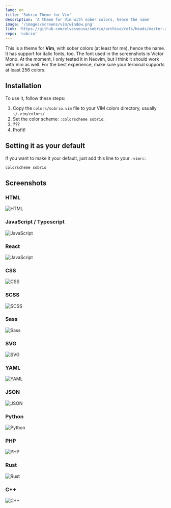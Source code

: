 ```yaml
---
lang: en
title: 'Sobrio Theme for Vim'
description: 'A theme for Vim with sober colors, hence the name'
image: '/images/screens/vim/window.png'
link: 'https://github.com/elvessousa/sobrio/archive/refs/heads/master.zip'
repo: 'sobrio'
---
```


This is a theme for **Vim**, with sober colors (at least for me), hence the name.
It has support for italic fonts, too. The font used in the screenshots is Victor Mono. At the moment, I only tested it in Neovim, but I think it should work with Vim as well. For the best experience, make sure your terminal supports at least 256 colors.

## Installation

To use it, follow these steps:

1. Copy the `colors/sobrio.vim` file to your VIM colors directory, usually `~/.vim/colors/`
2. Set the color scheme: `:colorscheme sobrio`.
3. ???
4. Profit!

## Setting it as your default

If you want to make it your default, just add this line to your `.vimrc`:

```vim
colorscheme sobrio
```

## Screenshots

### HTML

![HTML](../images/screens/vim/html.png)

### JavaScript / Typescript

![JavaScript](../images/screens/vim/js.png)

### React

![JavaScript](../images/screens/vim/jsx.png)

### CSS

![CSS](../images/screens/vim/css.png)

### SCSS

![SCSS](../images/screens/vim/scss.png)

### Sass

![Sass](../images/screens/vim/sass.png)

### SVG

![SVG](../images/screens/vim/svg.png)

### YAML

![YAML](../images/screens/vim/yaml.png)

### JSON

![JSON](../images/screens/vim/json.png)

### Python

![Python](../images/screens/vim/python.png)

### PHP

![PHP](../images/screens/vim/php.png)

### Rust

![Rust](../images/screens/vim/rust.png)

### C++

![C++](../images/screens/vim/cpp.png)
